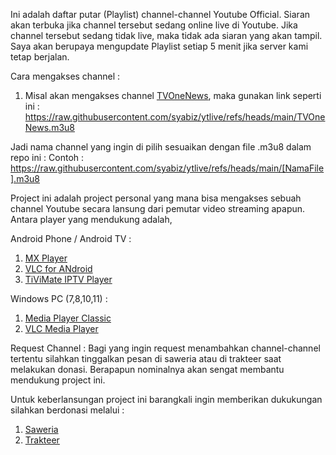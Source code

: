 Ini adalah daftar putar (Playlist) channel-channel Youtube Official. 
Siaran akan terbuka jika channel tersebut sedang online live di Youtube.
Jika channel tersebut sedang tidak live, maka tidak ada siaran yang akan tampil.
Saya akan berupaya mengupdate Playlist setiap 5 menit jika server kami tetap berjalan.

Cara mengakses channel :
1. Misal akan mengakses channel [TVOneNews](https://raw.githubusercontent.com/syabiz/ytlive/refs/heads/main/TVOneNews.m3u8), maka gunakan link seperti ini :
https://raw.githubusercontent.com/syabiz/ytlive/refs/heads/main/TVOneNews.m3u8

Jadi nama channel yang ingin di pilih sesuaikan dengan file .m3u8 dalam repo ini :
Contoh : https://raw.githubusercontent.com/syabiz/ytlive/refs/heads/main/[NamaFile].m3u8

Project ini adalah project personal yang mana bisa mengakses sebuah channel Youtube secara lansung dari pemutar video streaming apapun.
Antara player yang mendukung adalah,

Android Phone / Android TV :
1. [MX Player](https://play.google.com/store/apps/details?id=com.mxtech.videoplayer.ad&hl=id)
2. [VLC for ANdroid](https://play.google.com/store/search?q=VLC&c=apps&hl=id)
3. [TiViMate IPTV Player](https://play.google.com/store/apps/details?id=ar.tvplayer.tv)

Windows PC (7,8,10,11) :
1. [Media Player Classic](https://mpc-hc.org/)
2. [VLC Media Player](https://www.videolan.org/)

Request Channel :
Bagi yang ingin request menambahkan channel-channel tertentu silahkan tinggalkan pesan di saweria atau di trakteer saat melakukan donasi. Berapapun nominalnya akan sengat membantu mendukung project ini.


Untuk keberlansungan project ini barangkali ingin memberikan dukukungan silahkan berdonasi melalui :
1. [Saweria](https://saweria.co/syabiz)
2. [Trakteer](https://trakteer.id/syabiz)
